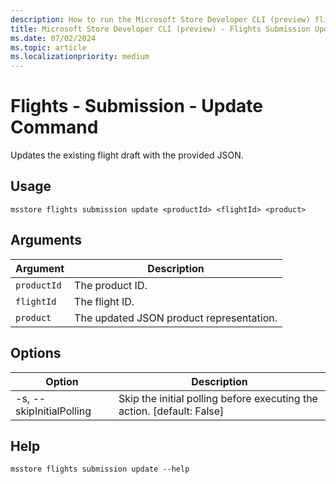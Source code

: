```yaml
---
description: How to run the Microsoft Store Developer CLI (preview) flights submission update command.
title: Microsoft Store Developer CLI (preview) - Flights Submission Update Command
ms.date: 07/02/2024
ms.topic: article
ms.localizationpriority: medium
---
```


# Flights - Submission - Update Command

Updates the existing flight draft with the provided JSON.

## Usage

```console
msstore flights submission update <productId> <flightId> <product>
```

## Arguments

| Argument    | Description |
|-------------|-------------|
| `productId` | The product ID. |
| `flightId` | The flight ID. |
| `product`   | The updated JSON product representation. |

## Options

| Option | Description |
|--------|-------------|
| -s, --skipInitialPolling | Skip the initial polling before executing the action. [default: False] |

## Help

```console
msstore flights submission update --help
```
